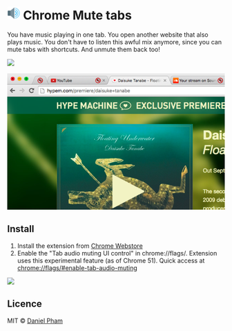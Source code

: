 # <img src="src/imgs/128.png" width="30"> Chrome Mute tabs

You have music playing in one tab. You open another website that also plays music. You don't have to listen this awful mix anymore, since you can mute tabs with shortcuts. And unmute them back too!

![](https://cloud.githubusercontent.com/assets/3745612/15074638/11be2876-136e-11e6-9d4b-8bed4e7adf5d.png)

![](screenshot_2.png)

## Install

1. Install the extension from [Chrome Webstore](https://chrome.google.com/webstore/detail/mute-tab-shortcuts/opcjanmpjbdbdpnjfjbboacibokblbhl)
2. Enable the "Tab audio muting UI control" in
chrome://flags/. Extension uses this
experimental feature (as of Chrome 51). Quick access at
[chrome://flags/#enable-tab-audio-muting](chrome://flags/#enable-tab-audio-muting)

![](https://cloud.githubusercontent.com/assets/2384694/15074973/57019966-13a2-11e6-834e-3362074c5d16.png)

## Licence

MIT © [Daniel Pham](https://danhp.github.io)
